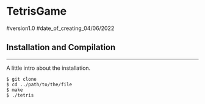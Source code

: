 # TetrisGame
#version1.0
#date_of_creating_04/06/2022
## Installation and Compilation
***
A little intro about the installation.
```
$ git clone 
$ cd ../path/to/the/file
$ make
$ ./tetris

